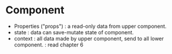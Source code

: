 # Component

* Properties ("props")
  : a read-only data from upper component.
* state
  : data can save-mutate state of component.
* context
  : all data made by upper component, send to all lower component.
  : read chapter 6
